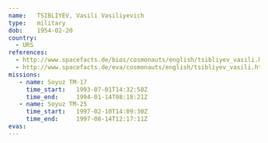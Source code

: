 ```yaml
---
name:	TSIBLIYEV, Vasili Vasiliyevich 
type:	military
dob:	1954-02-20
country:
  - URS
references:
  - http://www.spacefacts.de/bios/cosmonauts/english/tsibliyev_vasili.htm
  - http://www.spacefacts.de/eva/cosmonauts/english/tsibliyev_vasili.htm
missions:
   - name: Soyuz TM-17
     time_start:   1993-07-01T14:32:58Z
     time_end:     1994-01-14T08:18:21Z
   - name: Soyuz TM-25
     time_start:   1997-02-10T14:09:30Z
     time_end:     1997-08-14T12:17:11Z
evas:
---
```

